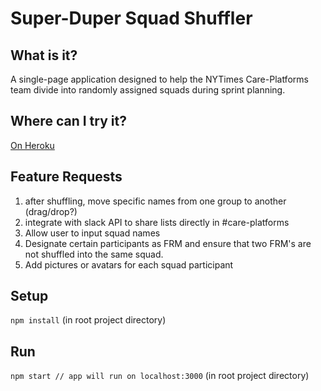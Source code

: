 # Super-Duper Squad Shuffler

## What is it?
A single-page application designed to help the NYTimes Care-Platforms team divide into randomly assigned squads during sprint planning.

## Where can I try it?
[On Heroku](http://supershuffle.herokuapp.com)

## Feature Requests
1. after shuffling, move specific names from one group to another (drag/drop?)
2. integrate with slack API to share lists directly in #care-platforms
3. Allow user to input squad names
4. Designate certain participants as FRM and ensure that two FRM's are not shuffled into the same squad.
5. Add pictures or avatars for each squad participant

## Setup
`npm install` (in root project directory)

## Run
`npm start // app will run on localhost:3000` (in root project directory)
